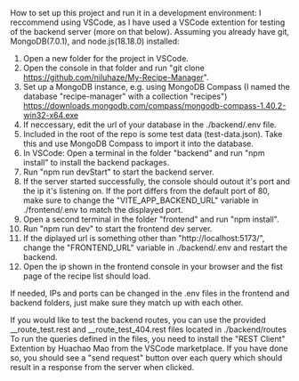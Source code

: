 How to set up this project and run it in a development environment:
I reccommend using VSCode, as I have used a VSCode extention for testing of the backend server (more on that below).
Assuming you already have git, MongoDB(7.0.1), and node.js(18.18.0) installed:

1.  Open a new folder for the project in VSCode.
2.  Open the console in that folder and run "git clone https://github.com/niluhaze/My-Recipe-Manager".
3.  Set up a MongoDB instance, e.g. using MongoDB Compass
    (I named the database "recipe-manager" with a collection "recipes")
    https://downloads.mongodb.com/compass/mongodb-compass-1.40.2-win32-x64.exe
4.  If neccessary, edit the url of your database in the ./backend/.env file.
5.  Included in the root of the repo is some test data (test-data.json). Take this and use MongoDB Compass to import it into the database.
6.  In VSCode: Open a terminal in the folder "backend" and run "npm install" to install the backend packages.
7.  Run "npm run devStart" to start the backend server.
8.  If the server started successfully, the console should outout it's port and the ip it's listening on.
    If the port differs from the default port of 80, make sure to change the "VITE_APP_BACKEND_URL" variable in ./frontend/.env to match the displayed port.
9.  Open a second terminal in the folder "frontend" and run "npm install".
10. Run "npm run dev" to start the frontend dev server.
11. If the diplayed url is something other than "http://localhost:5173/", change the "FRONTEND_URL" variable in ./backend/.env and restart the backend.
12. Open the ip shown in the frontend console in your browser and the fist page of the recipe list should load.

If needed, IPs and ports can be changed in the .env files in the frontend and backend folders,
just make sure they match up with each other.

If you would like to test the backend routes, you can use the provided __route_test.rest and __route_test_404.rest files located in ./backend/routes
To run the queries defined in the files, you need to install the "REST Client" Extention by Huachao Mao from the VSCode marketplace.
If you have done so, you should see a "send request" button over each query which should result in a response from the server when clicked.
